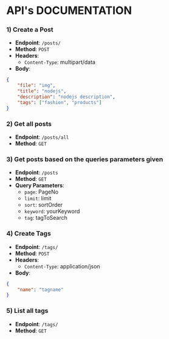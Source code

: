 # API's DOCUMENTATION

### 1) Create a Post

- **Endpoint**: `/posts/`
- **Method**: `POST`
- **Headers**: 
  - `Content-Type`: multipart/data
- **Body**:
```json
{
    "file": "img",
    "title": "nodejs",
    "description": "nodejs description",
    "tags": ["fashion", "products"]
}
```

### 2) Get all posts

- **Endpoint**: `/posts/all`
- **Method**: `GET`

### 3) Get posts based on the queries parameters given

- **Endpoint**: `/posts`
- **Method**: `GET`
- **Query Parameters**:
  - `page`: PageNo
  - `limit`: limit
  - `sort`: sortOrder
  - `keyword`: yourKeyword
  - `tag`: tagToSearch

### 4) Create Tags

- **Endpoint**: `/tags/`
- **Method**: `POST`
- **Headers**: 
  - `Content-Type`: application/json
- **Body**:
```json
{
    "name": "tagname"
}
```

### 5) List all tags

- **Endpoint**: `/tags/`
- **Method**: `GET`
